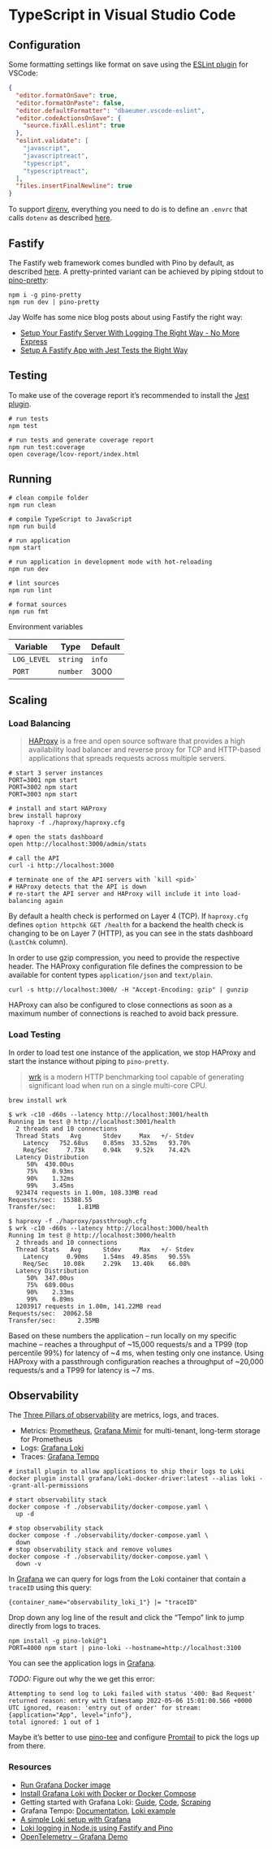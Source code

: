 # TypeScript in Visual Studio Code

## Configuration

Some formatting settings like format on save using the [ESLint plugin](https://marketplace.visualstudio.com/items?itemName=dbaeumer.vscode-eslint) for VSCode:

```json
{
  "editor.formatOnSave": true,
  "editor.formatOnPaste": false,
  "editor.defaultFormatter": "dbaeumer.vscode-eslint",
  "editor.codeActionsOnSave": {
    "source.fixAll.eslint": true
  },
  "eslint.validate": [
    "javascript",
    "javascriptreact",
    "typescript",
    "typescriptreact",
  ],
  "files.insertFinalNewline": true
}
```

To support [direnv](https://direnv.net/), everything you need to do is to define an `.envrc` that calls `dotenv` as described [here](https://github.com/direnv/direnv/issues/284#issuecomment-315275436).

## Fastify

The Fastify web framework comes bundled with Pino by default, as described [here](https://github.com/pinojs/pino/blob/master/docs/web.md#fastify). A pretty-printed variant can be achieved by piping stdout to [pino-pretty](https://github.com/pinojs/pino-pretty):

```shell
npm i -g pino-pretty
npm run dev | pino-pretty
```

Jay Wolfe has some nice blog posts about using Fastify the right way:

- [Setup Your Fastify Server With Logging The Right Way - No More Express](https://jaywolfe.dev/setup-your-fastify-server-with-logging-the-right-way-no-more-express-2/)
- [Setup A Fastify App with Jest Tests the Right Way](https://jaywolfe.dev/setup-a-fastify-app-with-jest-tests-the-right-way/)

## Testing

To make use of the coverage report it’s recommended to install the [Jest plugin](https://marketplace.visualstudio.com/items?itemName=Orta.vscode-jest).

```shell
# run tests
npm test

# run tests and generate coverage report
npm run test:coverage
open coverage/lcov-report/index.html
```

## Running

```shell
# clean compile folder
npm run clean

# compile TypeScript to JavaScript
npm run build

# run application
npm start

# run application in development mode with hot-reloading
npm run dev

# lint sources
npm run lint

# format sources
npm run fmt
```

Environment variables

| Variable    | Type     | Default |
| ----------- | -------- | ------- |
| `LOG_LEVEL` | `string` | `info`  |
| `PORT`      | `number` | 3000    |

## Scaling

### Load Balancing

> [HAProxy](http://www.haproxy.org/) is a free and open source software that provides a high availability load balancer and reverse proxy for TCP and HTTP-based applications that spreads requests across multiple servers.

```shell
# start 3 server instances
PORT=3001 npm start
PORT=3002 npm start
PORT=3003 npm start
```

```shell
# install and start HAProxy
brew install haproxy
haproxy -f ./haproxy/haproxy.cfg
```

```shell
# open the stats dashboard
open http://localhost:3000/admin/stats

# call the API
curl -i http://localhost:3000

# terminate one of the API servers with `kill <pid>`
# HAProxy detects that the API is down
# re-start the API server and HAProxy will include it into load-balancing again
```

By default a health check is performed on Layer 4 (TCP). If `haproxy.cfg` defines `option httpchk GET /health` for a backend the health check is changing to be on Layer 7 (HTTP), as you can see in the stats dashboard (`LastChk` column).

In order to use gzip compression, you need to provide the respective header. The HAProxy configuration file defines the compression to be available for content types `application/json` and `text/plain`.

```shell
curl -s http://localhost:3000/ -H "Accept-Encoding: gzip" | gunzip
```

HAProxy can also be configured to close connections as soon as a maximum number of connections is reached to avoid back pressure.

### Load Testing

In order to load test one instance of the application, we stop HAProxy and start the instance without piping to `pino-pretty`.

> [wrk](https://github.com/wg/wrk) is a modern HTTP benchmarking tool capable of generating significant load when run on a single multi-core CPU.

```shell
brew install wrk
```

```shell
$ wrk -c10 -d60s --latency http://localhost:3001/health
Running 1m test @ http://localhost:3001/health
  2 threads and 10 connections
  Thread Stats   Avg      Stdev     Max   +/- Stdev
    Latency   752.68us    0.85ms  33.52ms   93.70%
    Req/Sec     7.73k     0.94k    9.52k    74.42%
  Latency Distribution
     50%  430.00us
     75%    0.93ms
     90%    1.32ms
     99%    3.45ms
  923474 requests in 1.00m, 108.33MB read
Requests/sec:  15388.55
Transfer/sec:      1.81MB
```

```shell
$ haproxy -f ./haproxy/passthrough.cfg
$ wrk -c10 -d60s --latency http://localhost:3000/health
Running 1m test @ http://localhost:3000/health
  2 threads and 10 connections
  Thread Stats   Avg      Stdev     Max   +/- Stdev
    Latency     0.90ms    1.54ms  49.85ms   90.55%
    Req/Sec    10.08k     2.29k   13.40k    66.08%
  Latency Distribution
     50%  347.00us
     75%  689.00us
     90%    2.33ms
     99%    6.89ms
  1203917 requests in 1.00m, 141.22MB read
Requests/sec:  20062.58
Transfer/sec:      2.35MB
```

Based on these numbers the application – run locally on my specific machine – reaches a throughput of ~15,000 requests/s and a TP99 (top percentile 99%) for latency of ~4 ms, when testing only one instance. Using HAProxy with a passthrough configuration reaches a throughput of ~20,000 requests/s and a TP99 for latency is ~7 ms.

## Observability

The [Three Pillars of observability](https://grafana.com/blog/2019/10/21/whats-next-for-observability/) are metrics, logs, and traces.

- Metrics: [Prometheus](https://grafana.com/oss/prometheus/), [Grafana Mimir](https://grafana.com/oss/mimir/) for multi-tenant, long-term storage for Prometheus
- Logs: [Grafana Loki](https://grafana.com/oss/loki/)
- Traces: [Grafana Tempo](https://grafana.com/oss/tempo/)

```shell
# install plugin to allow applications to ship their logs to Loki
docker plugin install grafana/loki-docker-driver:latest --alias loki --grant-all-permissions

# start observability stack
docker compose -f ./observability/docker-compose.yaml \
  up -d

# stop observability stack
docker compose -f ./observability/docker-compose.yaml \
  down
# stop observability stack and remove volumes
docker compose -f ./observability/docker-compose.yaml \
  down -v
```

In [Grafana](http://localhost:3000/explore?orgId=1&left=%5B%22now-1h%22,%22now%22,%22Loki%22,%7B%22expr%22:%22%7Bcontainer_name%3D%5C%22observability-loki-1%5C%22%7D%20%7C%3D%20%5C%22traceID%5C%22%22%7D%5D) we can query for logs from the Loki container that contain a `traceID` using this query:

```promql
{container_name="observability_loki_1"} |= "traceID"
```

Drop down any log line of the result and click the “Tempo” link to jump directly from logs to traces.

```shell
npm install -g pino-loki@^1
PORT=4000 npm start | pino-loki --hostname=http://localhost:3100
```

You can see the application logs in [Grafana](http://localhost:3000/explore?orgId=1&left=%5B%22now-1h%22,%22now%22,%22Loki%22,%7B%22expr%22:%22%7Bapplication%3D%5C%22App%5C%22%7D%22%7D%5D).

*TODO:* Figure out why the we get this error:

```text
Attempting to send log to Loki failed with status '400: Bad Request' returned reason: entry with timestamp 2022-05-06 15:01:00.566 +0000 UTC ignored, reason: 'entry out of order' for stream: {application="App", level="info"},
total ignored: 1 out of 1
```

Maybe it’s better to use [pino-tee](https://github.com/pinojs/pino-tee) and configure [Promtail](https://grafana.com/docs/loki/latest/clients/promtail/) to pick the logs up from there.

### Resources

- [Run Grafana Docker image](https://grafana.com/docs/grafana/latest/installation/docker/)
- [Install Grafana Loki with Docker or Docker Compose](https://grafana.com/docs/loki/latest/installation/docker/)
- Getting started with Grafana Loki: [Guide](https://grafana.com/docs/loki/latest/getting-started/), [Code](https://github.com/grafana/loki/tree/main/examples/getting-started), [Scraping](https://grafana.com/docs/loki/latest/clients/promtail/scraping/#file-target-discovery)
- Grafana Tempo: [Documentation](https://grafana.com/docs/tempo/latest/), [Loki example](https://github.com/grafana/tempo/tree/main/example/docker-compose/loki)
- [A simple Loki setup with Grafana](https://github.com/livingdocsIO/monitoring)
- [Loki logging in Node.js using Fastify and Pino](https://skaug.dev/node-js-app-with-loki/)
- [OpenTelemetry – Grafana Demo](https://github.com/connorlindsey/otel-grafana-demo)
